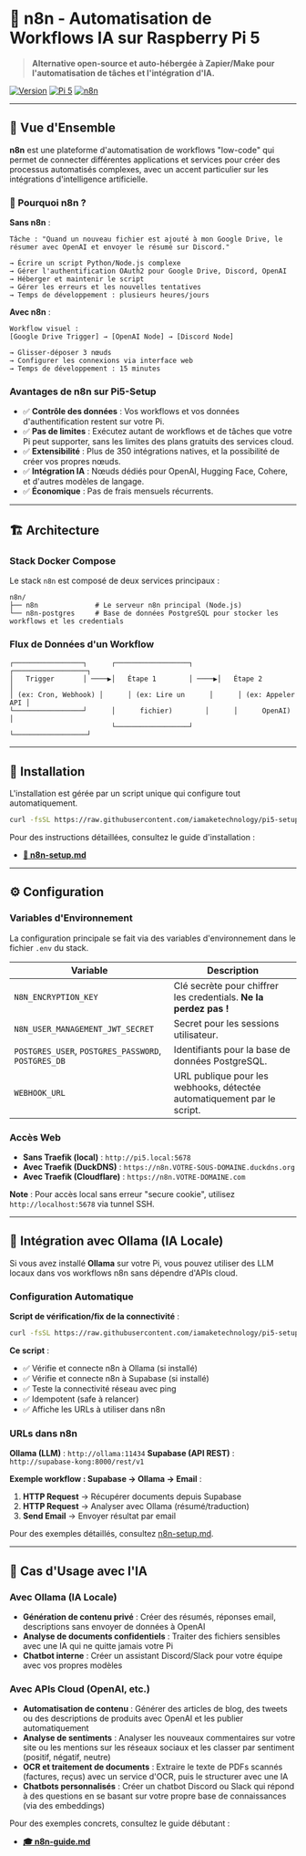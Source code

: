 # 🤖 n8n - Automatisation de Workflows IA sur Raspberry Pi 5

> **Alternative open-source et auto-hébergée à Zapier/Make pour l'automatisation de tâches et l'intégration d'IA.**

[![Version](https://img.shields.io/badge/version-1.0-blue.svg)](CHANGELOG.md)
[![Pi 5](https://img.shields.io/badge/Raspberry%20Pi-5-red.svg)](https://www.raspberrypi.com/)
[![n8n](https://img.shields.io/badge/n8n-Latest-green.svg)](https://n8n.io/)

---

## 🎯 Vue d'Ensemble

**n8n** est une plateforme d'automatisation de workflows "low-code" qui permet de connecter différentes applications et services pour créer des processus automatisés complexes, avec un accent particulier sur les intégrations d'intelligence artificielle.

### 🤔 Pourquoi n8n ?

**Sans n8n** :
```
Tâche : "Quand un nouveau fichier est ajouté à mon Google Drive, le résumer avec OpenAI et envoyer le résumé sur Discord."

→ Écrire un script Python/Node.js complexe
→ Gérer l'authentification OAuth2 pour Google Drive, Discord, OpenAI
→ Héberger et maintenir le script
→ Gérer les erreurs et les nouvelles tentatives
→ Temps de développement : plusieurs heures/jours
```

**Avec n8n** :
```
Workflow visuel :
[Google Drive Trigger] → [OpenAI Node] → [Discord Node]

→ Glisser-déposer 3 nœuds
→ Configurer les connexions via interface web
→ Temps de développement : 15 minutes
```

### Avantages de n8n sur Pi5-Setup

- ✅ **Contrôle des données** : Vos workflows et vos données d'authentification restent sur votre Pi.
- ✅ **Pas de limites** : Exécutez autant de workflows et de tâches que votre Pi peut supporter, sans les limites des plans gratuits des services cloud.
- ✅ **Extensibilité** : Plus de 350 intégrations natives, et la possibilité de créer vos propres nœuds.
- ✅ **Intégration IA** : Nœuds dédiés pour OpenAI, Hugging Face, Cohere, et d'autres modèles de langage.
- ✅ **Économique** : Pas de frais mensuels récurrents.

---

## 🏗️ Architecture

### Stack Docker Compose

Le stack `n8n` est composé de deux services principaux :

```
n8n/
├── n8n              # Le serveur n8n principal (Node.js)
└── n8n-postgres     # Base de données PostgreSQL pour stocker les workflows et les credentials
```

### Flux de Données d'un Workflow

```
┌─────────────────┐      ┌──────────────────┐      ┌──────────────────┐
│   Trigger       │ ────▶│   Étape 1        │ ────▶│   Étape 2        │
│ (ex: Cron, Webhook) │      │ (ex: Lire un      │      │ (ex: Appeler API │
└─────────────────┘      │      fichier)        │      │      OpenAI)       │
                         └──────────────────┘      └──────────────────┘
```

---

## 🚀 Installation

L'installation est gérée par un script unique qui configure tout automatiquement.

```bash
curl -fsSL https://raw.githubusercontent.com/iamaketechnology/pi5-setup/main/11-intelligence-artificielle/n8n/scripts/01-n8n-deploy.sh | sudo bash
```

Pour des instructions détaillées, consultez le guide d'installation :
- **[📄 n8n-setup.md](n8n-setup.md)**

---

## ⚙️ Configuration

### Variables d'Environnement

La configuration principale se fait via des variables d'environnement dans le fichier `.env` du stack.

| Variable | Description |
|----------|-------------|
| `N8N_ENCRYPTION_KEY` | Clé secrète pour chiffrer les credentials. **Ne la perdez pas !** |
| `N8N_USER_MANAGEMENT_JWT_SECRET` | Secret pour les sessions utilisateur. |
| `POSTGRES_USER`, `POSTGRES_PASSWORD`, `POSTGRES_DB` | Identifiants pour la base de données PostgreSQL. |
| `WEBHOOK_URL` | URL publique pour les webhooks, détectée automatiquement par le script. |

### Accès Web

- **Sans Traefik (local)** : `http://pi5.local:5678`
- **Avec Traefik (DuckDNS)** : `https://n8n.VOTRE-SOUS-DOMAINE.duckdns.org`
- **Avec Traefik (Cloudflare)** : `https://n8n.VOTRE-DOMAINE.com`

**Note** : Pour accès local sans erreur "secure cookie", utilisez `http://localhost:5678` via tunnel SSH.

---

## 🤖 Intégration avec Ollama (IA Locale)

Si vous avez installé **Ollama** sur votre Pi, vous pouvez utiliser des LLM locaux dans vos workflows n8n sans dépendre d'APIs cloud.

### Configuration Automatique

**Script de vérification/fix de la connectivité** :

```bash
curl -fsSL https://raw.githubusercontent.com/iamaketechnology/pi5-setup/main/11-intelligence-artificielle/n8n/scripts/02-fix-n8n-connectivity.sh | sudo bash
```

**Ce script** :
- ✅ Vérifie et connecte n8n à Ollama (si installé)
- ✅ Vérifie et connecte n8n à Supabase (si installé)
- ✅ Teste la connectivité réseau avec ping
- ✅ Idempotent (safe à relancer)
- ✅ Affiche les URLs à utiliser dans n8n

### URLs dans n8n

**Ollama (LLM)** : `http://ollama:11434`
**Supabase (API REST)** : `http://supabase-kong:8000/rest/v1`

**Exemple workflow : Supabase → Ollama → Email** :

1. **HTTP Request** → Récupérer documents depuis Supabase
2. **HTTP Request** → Analyser avec Ollama (résumé/traduction)
3. **Send Email** → Envoyer résultat par email

Pour des exemples détaillés, consultez [n8n-setup.md](n8n-setup.md#-intégration-avec-ollama-ia-locale).

---

## 🧠 Cas d'Usage avec l'IA

### Avec Ollama (IA Locale)
- **Génération de contenu privé** : Créer des résumés, réponses email, descriptions sans envoyer de données à OpenAI
- **Analyse de documents confidentiels** : Traiter des fichiers sensibles avec une IA qui ne quitte jamais votre Pi
- **Chatbot interne** : Créer un assistant Discord/Slack pour votre équipe avec vos propres modèles

### Avec APIs Cloud (OpenAI, etc.)
- **Automatisation de contenu** : Générer des articles de blog, des tweets ou des descriptions de produits avec OpenAI et les publier automatiquement
- **Analyse de sentiments** : Analyser les nouveaux commentaires sur votre site ou les mentions sur les réseaux sociaux et les classer par sentiment (positif, négatif, neutre)
- **OCR et traitement de documents** : Extraire le texte de PDFs scannés (factures, reçus) avec un service d'OCR, puis le structurer avec une IA
- **Chatbots personnalisés** : Créer un chatbot Discord ou Slack qui répond à des questions en se basant sur votre propre base de connaissances (via des embeddings)

Pour des exemples concrets, consultez le guide débutant :
- **[🎓 n8n-guide.md](n8n-guide.md)**

